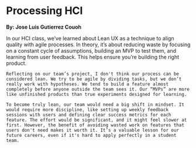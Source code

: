 # Processing HCI

**By: Jose Luis Gutierrez Couoh**

In our HCI class, we’ve learned about Lean UX as a technique to align quality with agile processes. In theory, it’s about reducing waste by focusing on a constant cycle of assumptions, building an MVP to test them, and learning from user feedback. This helps ensure you’re building the right product.

`Reflecting on our team’s project, I don't think our process can be considered lean. We try to be agile by dividing tasks, but we don’t really work with hypotheses. We tend to build a feature almost completely before anyone outside the team sees it. Our “MVPs” are more like unfinished products than true experiments designed for learning.`

`To become truly lean, our team would need a big shift in mindset. It would require more discipline, like setting up weekly feedback sessions with users and defining clear success metrics for each feature. The effort would be significant, and it might feel slower at first. However, the benefit of avoiding wasted work on features that users don't need makes it worth it. It’s a valuable lesson for our future careers, even if it's hard to apply perfectly in a student team.`